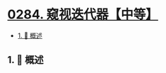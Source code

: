 # [0284. 窥视迭代器【中等】](https://github.com/Tdahuyou/TNotes.leetcode/tree/main/notes/0284.%20%E7%AA%A5%E8%A7%86%E8%BF%AD%E4%BB%A3%E5%99%A8%E3%80%90%E4%B8%AD%E7%AD%89%E3%80%91)

<!-- region:toc -->

- [1. 📝 概述](#1--概述)

<!-- endregion:toc -->

## 1. 📝 概述
